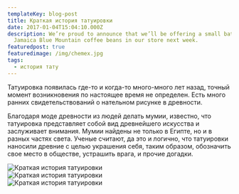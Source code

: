 ```yaml
---
templateKey: blog-post
title: Краткая история татуировки
date: 2017-01-04T15:04:10.000Z
description: We’re proud to announce that we’ll be offering a small batch of
  Jamaica Blue Mountain coffee beans in our store next week.
featuredpost: true
featuredimage: /img/chemex.jpg
tags:
  - история тату
---
```

Татуировка появилась где-то и когда-то много-много лет назад, точный момент возникновения по настоящее время не определен. Есть много ранних свидетельствований о нательном рисунке в древности.

Благодаря моде древности из людей делать мумии, известно, что татуировка представляет собой вид древнейшего искусства и заслуживает внимания. Мумии найдены не только в Египте, но и в разных частях света. Ученые считают, да это и логично, что татуировки наносили древние с целью украшения себя, таким образом, обозначить свое место в обществе, устрашить врага, и прочие догадки.


<div class="row mb-4">
    <div class="col-sm-4">
        <img class="img-fluid" src="/img/blog/tatoo-history01.jpg" alt="Краткая история татуировки">
    </div>
    <div class="col-sm-4">
        <img class="img-fluid" src="/img/blog/tatoo-history02.jpg" alt="Краткая история татуировки">
    </div>
    <div class="col-sm-4">
        <img class="img-fluid" src="/img/blog/tatoo-history03.jpg" alt="Краткая история татуировки">
    </div>
</div>